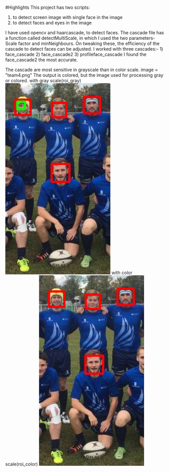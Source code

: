 #Highlights
This project has two scripts: 
1) to detect screen image with single face in the image 
2) to detect faces and eyes in the image

I have used opencv and haarcascade, to detect faces.
The cascade file has a function called detectMultiScale, in which I used the two parameters- Scale factor and minNeighbours. 
On tweaking these, the efficiency of the cascade to detect faces can be adjusted.
I worked with three cascades:- 1) face_cascade 2) face_cascade2 3) profileface_cascade
I found the face_cascade2 the most accurate.

The cascade are most sensitive in grayscale than in color scale.
image = "team4.png"
The output is colored, but the image used for processing gray or colored.
with gray scale(roi_gray)
<img src = result/gray.png>
with color scale(roi_color)
<img src = result/color.png>
